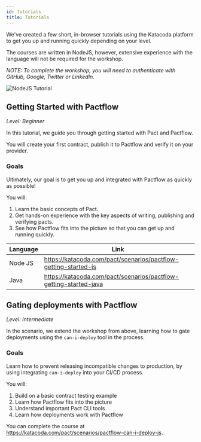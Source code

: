 ```yaml
---
id: tutorials
title: Tutorials
---
```


We've created a few short, in-browser tutorials using the Katacoda platform to get you up and running quickly depending on your level.

The courses are written in NodeJS, however, extensive experience with the language will not be required for the workshop.

_NOTE: To complete the workshop, you will need to authenticate with GitHub, Google, Twitter or LinkedIn._

![NodeJS Tutorial](/workshops/katacoda-screenshot.png)

## Getting Started with Pactflow

_Level: Beginner_

In this tutorial, we guide you through getting started with Pact and Pactflow.

You will create your first contract, publish it to Pactflow and verify it on your provider.

### Goals

Ultimately, our goal is to get you up and integrated with Pactflow as quickly as possible!

You will:

1. Learn the basic concepts of Pact.
1. Get hands-on experience with the key aspects of writing, publishing and verifying pacts.
1. See how Pactflow fits into the picture so that you can get up and running quickly.

| Language | Link |
| --------- | ----- |
| Node JS  | https://katacoda.com/pact/scenarios/pactflow-getting-started-js |
| Java     | https://katacoda.com/pact/scenarios/pactflow-getting-started-java |


## Gating deployments with Pactflow

_Level: Intermediate_

In the scenario, we extend the workshop from above, learning how to gate deployments using the `can-i-deploy` tool in the process.

### Goals

Learn how to prevent releasing incompatible changes to production, by using integrating `can-i-deploy` into your CI/CD process.

You will:

1. Build on a basic contract testing example
1. Learn how Pactflow fits into the picture
1. Understand important Pact CLI tools
1. Learn how deployments work with Pactflow

You can complete the course at https://katacoda.com/pact/scenarios/pactflow-can-i-deploy-js.
